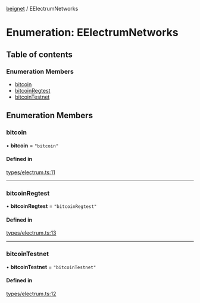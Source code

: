 [beignet](../README.md) / EElectrumNetworks

# Enumeration: EElectrumNetworks

## Table of contents

### Enumeration Members

- [bitcoin](EElectrumNetworks.md#bitcoin)
- [bitcoinRegtest](EElectrumNetworks.md#bitcoinregtest)
- [bitcoinTestnet](EElectrumNetworks.md#bitcointestnet)

## Enumeration Members

### bitcoin

• **bitcoin** = ``"bitcoin"``

#### Defined in

[types/electrum.ts:11](https://github.com/synonymdev/beignet/blob/88520f5/src/types/electrum.ts#L11)

___

### bitcoinRegtest

• **bitcoinRegtest** = ``"bitcoinRegtest"``

#### Defined in

[types/electrum.ts:13](https://github.com/synonymdev/beignet/blob/88520f5/src/types/electrum.ts#L13)

___

### bitcoinTestnet

• **bitcoinTestnet** = ``"bitcoinTestnet"``

#### Defined in

[types/electrum.ts:12](https://github.com/synonymdev/beignet/blob/88520f5/src/types/electrum.ts#L12)
